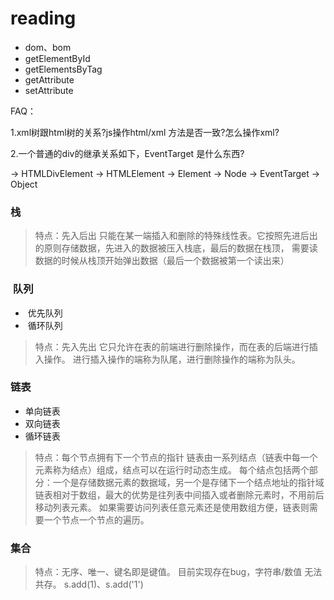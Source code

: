 # reading

-  dom、bom
-  getElementById
-  getElementsByTag
-  getAttribute
-  setAttribute

FAQ：

1.xml树跟html树的关系?js操作html/xml 方法是否一致?怎么操作xml?

2.一个普通的div的继承关系如下，EventTarget 是什么东西?

→ HTMLDivElement -> HTMLElement -> Element -> Node -> EventTarget -> Object



### 栈

> 特点：先入后出
> 只能在某一端插入和删除的特殊线性表。它按照先进后出的原则存储数据，先进入的数据被压入栈底，最后的数据在栈顶，
> 需要读数据的时候从栈顶开始弹出数据（最后一个数据被第一个读出来）


###  队列
-  优先队列
-  循环队列

> 特点：先入先出
> 它只允许在表的前端进行删除操作，而在表的后端进行插入操作。
> 进行插入操作的端称为队尾，进行删除操作的端称为队头。

### 链表
- 单向链表
- 双向链表
- 循环链表

> 特点：每个节点拥有下一个节点的指针
> 链表由一系列结点（链表中每一个元素称为结点）组成，结点可以在运行时动态生成。
> 每个结点包括两个部分：一个是存储数据元素的数据域，另一个是存储下一个结点地址的指针域
> 链表相对于数组，最大的优势是往列表中间插入或者删除元素时，不用前后移动列表元素。
> 如果需要访问列表任意元素还是使用数组方便，链表则需要一个节点一个节点的遍历。

### 集合

> 特点：无序、唯一、键名即是键值。
> 目前实现存在bug，字符串/数值 无法共存。 s.add(1)、s.add('1') 